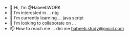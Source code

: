 - 👋 Hi, I’m @HabeebWORK
- 👀 I’m interested in ... ntg
- 🌱 I’m currently learning ...  java script
- 💞️ I’m looking to collaborate on ...  
- 📫 How to reach me ... dm me habeeb.study@gmail.com

<!---
HabeebWORK/HabeebWORK is a ✨ special ✨ repository because its `README.md` (this file) appears on your GitHub profile.
You can click the Preview link to take a look at your changes.
--->
